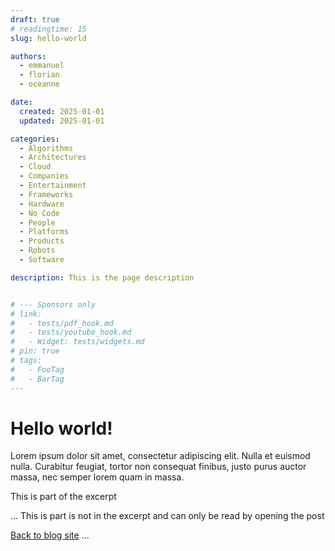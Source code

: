 ```yaml
---
draft: true
# readingtime: 15
slug: hello-world

authors:
  - emmanuel
  - florian
  - oceanne

date:
  created: 2025-01-01
  updated: 2025-01-01

categories:
  - Algorithms
  - Architectures
  - Cloud
  - Companies
  - Entertainment
  - Frameworks
  - Hardware
  - No Code
  - People
  - Platforms
  - Products
  - Robots
  - Software

description: This is the page description


# --- Sponsors only
# link:
#   - tests/pdf_hook.md
#   - tests/youtube_hook.md
#   - Widget: tests/widgets.md
# pin: true
# tags:
#   - FooTag
#   - BarTag
---
```


# Hello world!

Lorem ipsum dolor sit amet, consectetur adipiscing elit. Nulla et euismod
nulla. Curabitur feugiat, tortor non consequat finibus, justo purus auctor
massa, nec semper lorem quam in massa.

This is part of the excerpt

<!-- end-of-excerpt -->

...
This is part is not in the excerpt and can only be read by opening the post

[Back to blog site](../index.md)
...
